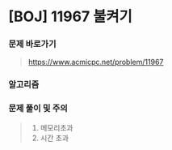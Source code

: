 # [BOJ] 11967 불켜기

### 문제 바로가기

>  https://www.acmicpc.net/problem/11967

### 알고리즘

> 

### 문제 풀이 및 주의

> 1. 메모리초과
> 2. 시간 초과